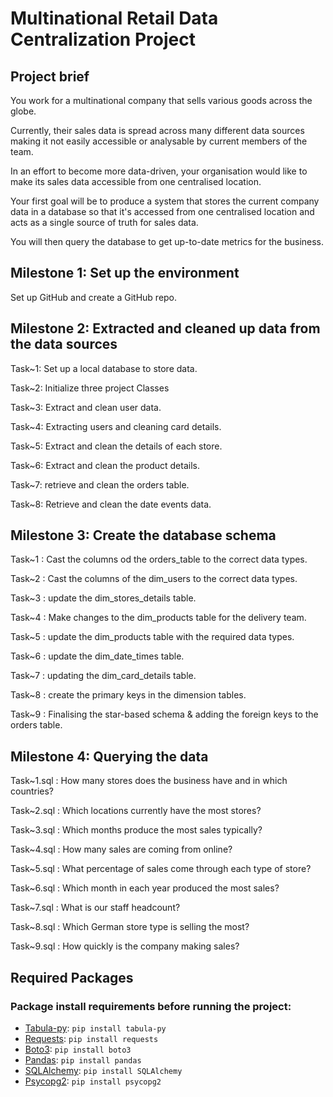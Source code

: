 # Multinational Retail Data Centralization Project

## Project brief

You work for a multinational company that sells various goods across the globe.

Currently, their sales data is spread across many different data sources making it not easily accessible or analysable by current members of the team.

In an effort to become more data-driven, your organisation would like to make its sales data accessible from one centralised location.

Your first goal will be to produce a system that stores the current company data in a database so that it's accessed from one centralised location and acts as a single source of truth for sales data.

You will then query the database to get up-to-date metrics for the business.

## Milestone 1: Set up the environment

Set up GitHub and create a GitHub repo. 

## Milestone 2: Extracted and cleaned up data from the data sources

Task~1: Set up a local database to store data.

Task~2: Initialize three project Classes

Task~3: Extract and clean user data.

Task~4: Extracting users and cleaning card details.

Task~5: Extract and clean the details of each store.

Task~6: Extract and clean the product details.  

Task~7: retrieve and clean the orders table.

Task~8: Retrieve and clean the date events data.

## Milestone 3: Create the database schema

Task~1 : Cast the columns od the orders_table to the correct data types.

Task~2 : Cast the columns of the dim_users to the correct data types.

Task~3 : update the dim_stores_details table.

Task~4 : Make changes to the dim_products table for the delivery team.

Task~5 : update the dim_products table with the required data types.

Task~6 : update the dim_date_times table.

Task~7 : updating the dim_card_details table.

Task~8 : create the primary keys in the dimension tables.

Task~9 : Finalising the star-based schema & adding the foreign keys to the orders table.

## Milestone 4: Querying the data

Task~1.sql : How many stores does the business have and in which countries?

Task~2.sql : Which locations currently have the most stores?

Task~3.sql : Which months produce the most sales typically?

Task~4.sql : How many sales are coming from online?

Task~5.sql : What percentage of sales come through each type of store?

Task~6.sql : Which month in each year produced the most sales?

Task~7.sql : What is our staff headcount?

Task~8.sql : Which German store type is selling the most?

Task~9.sql : How quickly is the company making sales?

## Required Packages

### Package install requirements before running the project:

- [Tabula-py](https://github.com/chezou/tabula-py): `pip install tabula-py`
- [Requests](https://docs.python-requests.org/en/latest/): `pip install requests`
- [Boto3](https://boto3.amazonaws.com/v1/documentation/api/latest/index.html): `pip install boto3`
- [Pandas](https://pandas.pydata.org/): `pip install pandas`
- [SQLAlchemy](https://www.sqlalchemy.org/): `pip install SQLAlchemy`
- [Psycopg2](https://www.psycopg.org/): `pip install psycopg2`
